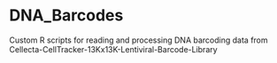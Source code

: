 # DNA_Barcodes
Custom R scripts for reading and processing DNA barcoding data from Cellecta-CellTracker-13Kx13K-Lentiviral-Barcode-Library
